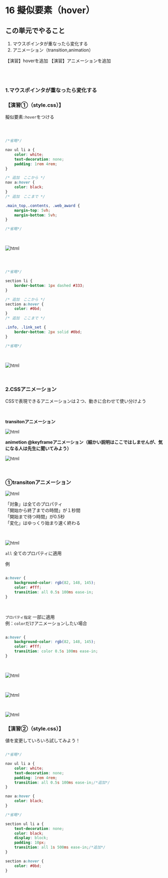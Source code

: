 # **16 擬似要素（hover）**

## **この単元でやること**

1. マウスポインタが重なったら変化する
2. アニメーション（transition,animation）

【演習】hoverを追加
【演習】アニメーションを追加

<br><br>


### **1.マウスポインタが重なったら変化する**

### **【演習①（style.css）】**

擬似要素`:hover`をつける

<br>


```css

/*省略*/

nav ul li a {
    color: white;
    text-decoration: none;
    padding: 1rem 4rem;
}

/* 追加　ここから */
nav a:hover {
    color: black;
}
/* 追加　ここまで */

.main_top,.contents, .web_award {
    margin-top: 5vh;
    margin-bottom: 5vh;
}

/*省略*/

```

<br>

![html](img/16_img01.png)

<br>

```css

/*省略*/

section li {
    border-bottom: 1px dashed #333;
}

/* 追加　ここから */
section a:hover {
    color: #0bd;
}
/* 追加　ここまで */

.info, .link_set {
    border-bottom: 2px solid #0bd;
} 

/*省略*/

```

<br>

![html](img/16_img02.png)

<br>

### **2.CSSアニメーション**  

CSSで表現できるアニメーションは２つ、動きに合わせて使い分けよう  

<br>

**transitonアニメーション**

![html](img/16_img03.png)

**animetion @keyframeアニメーション（細かい説明はここではしませんが、気になる人は先生に聞いてみよう）**

![html](img/16_img04.png)

<br>

### **①transitonアニメーション**  

![html](img/16_img05.png)

「対象」は全てのプロパティ  
「開始から終了までの時間」が１秒間  
「開始まで待つ時間」が0.5秒  
「変化」はゆっくり始まり速く終わる

<br>

![html](img/16_img06.png)

`all` 全てのプロパティに適用  

例
```css

a:hover {
    background-color: rgb(82, 148, 145);
    color: #fff;
    transition: all 0.5s 100ms ease-in;
}

```

<br>

`プロパティ指定` 一部に適用  
例：`color`だけアニメーションしたい場合 

```css

a:hover {
    background-color: rgb(82, 148, 145);
    color: #fff;
    transition: color 0.5s 100ms ease-in;
}

```
<br>

![html](img/16_img07.png)

<br>

![html](img/16_img08.png)

<br>


![html](img/16_img09.png)

### **【演習②（style.css）】**

値を変更していろいろ試してみよう！  

```css

/*省略*/

nav ul li a {
    color: white;
    text-decoration: none;
    padding: 1rem 4rem;
    transition: all 0.5s 100ms ease-in;/*追加*/
}

nav a:hover {
    color: black;
}

/*省略*/

section ul li a {
    text-decoration: none;
    color: black;
    display: block;
    padding: 10px;
    transition: all 1s 500ms ease-in;/*追加*/
}

section a:hover {
    color: #0bd;
}

```
